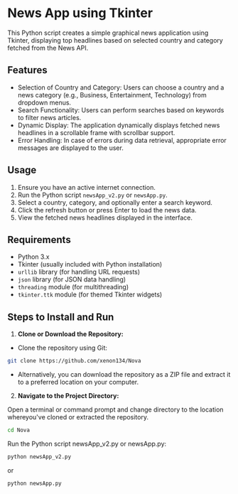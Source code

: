 # News App using Tkinter

This Python script creates a simple graphical news application using Tkinter, displaying top headlines based on selected country and category fetched from the News API.



## Features

- Selection of Country and Category: Users can choose a country and a news category (e.g., Business, Entertainment, Technology) from dropdown menus.
- Search Functionality: Users can perform searches based on keywords to filter news articles.
- Dynamic Display: The application dynamically displays fetched news headlines in a scrollable frame with scrollbar support.
- Error Handling: In case of errors during data retrieval, appropriate error messages are displayed to the user.

## Usage

1. Ensure you have an active internet connection.
2. Run the Python script `newsApp_v2.py` or `newsApp.py`.
3. Select a country, category, and optionally enter a search keyword.
4. Click the refresh button or press Enter to load the news data.
5. View the fetched news headlines displayed in the interface.

## Requirements

- Python 3.x
- Tkinter (usually included with Python installation)
- `urllib` library (for handling URL requests)
- `json` library (for JSON data handling)
- `threading` module (for multithreading)
- `tkinter.ttk` module (for themed Tkinter widgets)


## Steps to Install and Run

1. **Clone or Download the Repository:**
- Clone the repository using Git:
```bash
git clone https://github.com/xenon134/Nova
```
- Alternatively, you can download the repository as a ZIP file and extract it to a preferred location on your computer.

2. **Navigate to the Project Directory:**

Open a terminal or command prompt and change directory to the location whereyou've cloned or extracted the repository.
```bash
cd Nova
```

Run the Python script newsApp_v2.py or newsApp.py:

```bash
python newsApp_v2.py 
```
or
```bash
python newsApp.py 
```